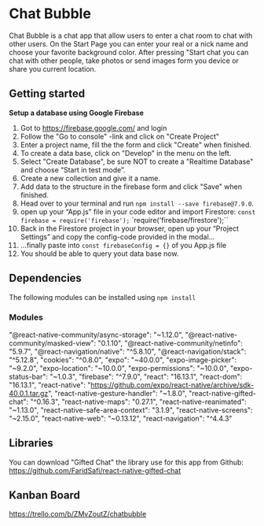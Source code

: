# Chat Bubble
Chat Bubble is a chat app that allow users to enter a chat room to chat with other users.
On the Start Page you can enter your real or a nick name and choose your favorite background color.
After pressing "Start chat you can chat with other people, take photos or send images form you device or share you current location. 
## Getting started
**Setup a database using Google Firebase**
1. Got to https://firebase.google.com/ and login
2. Follow the "Go to console" -link and click on "Create Project"
3. Enter a project name, fill the the form and click "Create" when finished.
4. To create a data base, click on "Develop" in the menu on the left.
5. Select "Create Database", be sure NOT to create a "Realtime Database" and choose “Start in test mode”.
6. Create a new collection and give it a name.
7. Add data to the structure in the firebase form and click "Save" when finished.
8. Head over to your terminal and run `npm install --save firebase@7.9.0`.
9. open up your “App.js” file in your code editor and import Firestore:
`const firebase = require('firebase');`
`require('firebase/firestore');``
10. Back in the Firestore project in your browser, open up your “Project Settings” and copy the config-code provided in the modal...
11. ...finally paste into `const firebaseConfig = {}` of you App.js file
12. You should be able to query yout data base now.

## Dependencies
The following modules can be installed using `npm install`
### Modules
"@react-native-community/async-storage": "~1.12.0",
    "@react-native-community/masked-view": "0.1.10",
    "@react-native-community/netinfo": "5.9.7",
    "@react-navigation/native": "^5.8.10",
    "@react-navigation/stack": "^5.12.8",
    "cookies": "^0.8.0",
    "expo": "~40.0.0",
    "expo-image-picker": "~9.2.0",
    "expo-location": "~10.0.0",
    "expo-permissions": "~10.0.0",
    "expo-status-bar": "~1.0.3",
    "firebase": "^7.9.0",
    "react": "16.13.1",
    "react-dom": "16.13.1",
    "react-native": "https://github.com/expo/react-native/archive/sdk-40.0.1.tar.gz",
    "react-native-gesture-handler": "~1.8.0",
    "react-native-gifted-chat": "^0.16.3",
    "react-native-maps": "0.27.1",
    "react-native-reanimated": "~1.13.0",
    "react-native-safe-area-context": "3.1.9",
    "react-native-screens": "~2.15.0",
    "react-native-web": "~0.13.12",
    "react-navigation": "^4.4.3"

## Libraries
You can download "Gifted Chat" the library use for this app from Github: https://github.com/FaridSafi/react-native-gifted-chat

## Kanban Board
https://trello.com/b/ZMvZoutZ/chatbubble